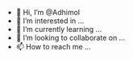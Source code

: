 - 👋 Hi, I’m @Adhimol
- 👀 I’m interested in ...
- 🌱 I’m currently learning ...
- 💞️ I’m looking to collaborate on ...
- 📫 How to reach me ...

<!---
Adhimol/Adhimol is a ✨ special ✨ repository because its `README.md` (this file) appears on your GitHub profile.
You can click the Preview link to take a look at your changes.
--->
